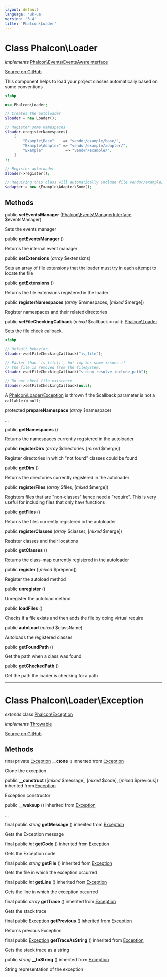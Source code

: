 ```yaml
---
layout: default
language: 'uk-ua'
version: '3.4'
title: 'Phalcon\Loader'
---
```

# Class **Phalcon\Loader**

*implements* [Phalcon\Events\EventsAwareInterface](/3.4/en/api/Phalcon_Events_EventsAwareInterface)

<a href="https://github.com/phalcon/cphalcon/tree/v3.4.0/phalcon/loader.zep" class="btn btn-default btn-sm">Source on GitHub</a>

This component helps to load your project classes automatically based on some conventions

```php
<?php

use Phalcon\Loader;

// Creates the autoloader
$loader = new Loader();

// Register some namespaces
$loader->registerNamespaces(
    [
        "Example\Base"    => "vendor/example/base/",
        "Example\Adapter" => "vendor/example/adapter/",
        "Example"          => "vendor/example/",
    ]
);

// Register autoloader
$loader->register();

// Requiring this class will automatically include file vendor/example/adapter/Some.php
$adapter = new \Example\Adapter\Some();

```


## Methods
public  **setEventsManager** ([Phalcon\Events\ManagerInterface](/3.4/en/api/Phalcon_Events_ManagerInterface) $eventsManager)

Sets the events manager



public  **getEventsManager** ()

Returns the internal event manager



public  **setExtensions** (*array* $extensions)

Sets an array of file extensions that the loader must try in each attempt to locate the file



public  **getExtensions** ()

Returns the file extensions registered in the loader



public  **registerNamespaces** (*array* $namespaces, [*mixed* $merge])

Register namespaces and their related directories



public **setFileCheckingCallback** (*mixed* $callback = null): [Phalcon\Loader](/3.4/en/api/Phalcon_Loader)

Sets the file check callback.

```php
<?php

// Default behavior.
$loader->setFileCheckingCallback("is_file");

// Faster than `is_file()`, but implies some issues if
// the file is removed from the filesystem.
$loader->setFileCheckingCallback("stream_resolve_include_path");

// Do not check file existence.
$loader->setFileCheckingCallback(null);
```

A [Phalcon\Loader\Exception](/3.4/en/api/Phalcon_Loader_Exception) is thrown if the $callback parameter is not a `callable` or `null`;



protected  **prepareNamespace** (*array* $namespace)

...


public  **getNamespaces** ()

Returns the namespaces currently registered in the autoloader



public  **registerDirs** (*array* $directories, [*mixed* $merge])

Register directories in which "not found" classes could be found



public  **getDirs** ()

Returns the directories currently registered in the autoloader



public  **registerFiles** (*array* $files, [*mixed* $merge])

Registers files that are "non-classes" hence need a "require". This is very useful for including files that only
have functions



public  **getFiles** ()

Returns the files currently registered in the autoloader



public  **registerClasses** (*array* $classes, [*mixed* $merge])

Register classes and their locations



public  **getClasses** ()

Returns the class-map currently registered in the autoloader



public  **register** ([*mixed* $prepend])

Register the autoload method



public  **unregister** ()

Unregister the autoload method



public  **loadFiles** ()

Checks if a file exists and then adds the file by doing virtual require



public  **autoLoad** (*mixed* $className)

Autoloads the registered classes



public  **getFoundPath** ()

Get the path when a class was found



public  **getCheckedPath** ()

Get the path the loader is checking for a path




<hr>

# Class **Phalcon\Loader\Exception**

*extends* class [Phalcon\Exception](/3.4/en/api/Phalcon_Exception)

*implements* [Throwable](http://php.net/manual/en/class.throwable.php)

<a href="https://github.com/phalcon/cphalcon/tree/v3.4.0/phalcon/loader/exception.zep" class="btn btn-default btn-sm">Source on GitHub</a>

## Methods
final private [Exception](http://php.net/manual/en/class.exception.php) **__clone** () inherited from [Exception](http://php.net/manual/en/class.exception.php)

Clone the exception



public  **__construct** ([*mixed* $message], [*mixed* $code], [*mixed* $previous]) inherited from [Exception](http://php.net/manual/en/class.exception.php)

Exception constructor



public  **__wakeup** () inherited from [Exception](http://php.net/manual/en/class.exception.php)

...


final public *string* **getMessage** () inherited from [Exception](http://php.net/manual/en/class.exception.php)

Gets the Exception message



final public *int* **getCode** () inherited from [Exception](http://php.net/manual/en/class.exception.php)

Gets the Exception code



final public *string* **getFile** () inherited from [Exception](http://php.net/manual/en/class.exception.php)

Gets the file in which the exception occurred



final public *int* **getLine** () inherited from [Exception](http://php.net/manual/en/class.exception.php)

Gets the line in which the exception occurred



final public *array* **getTrace** () inherited from [Exception](http://php.net/manual/en/class.exception.php)

Gets the stack trace



final public [Exception](http://php.net/manual/en/class.exception.php) **getPrevious** () inherited from [Exception](http://php.net/manual/en/class.exception.php)

Returns previous Exception



final public [Exception](http://php.net/manual/en/class.exception.php) **getTraceAsString** () inherited from [Exception](http://php.net/manual/en/class.exception.php)

Gets the stack trace as a string



public *string* **__toString** () inherited from [Exception](http://php.net/manual/en/class.exception.php)

String representation of the exception



